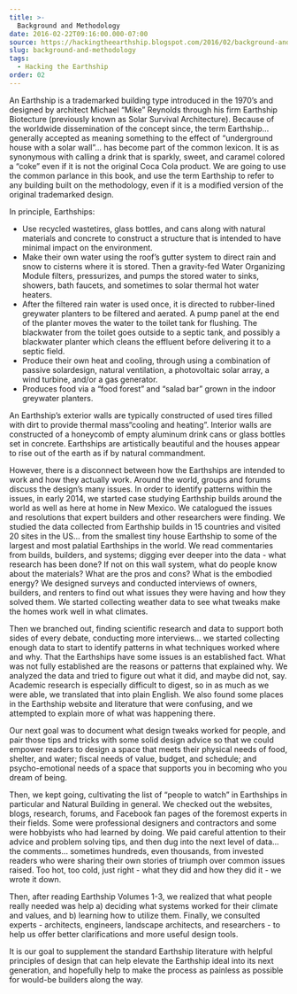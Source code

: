 ```yaml
---
title: >-
  Background and Methodology
date: 2016-02-22T09:16:00.000-07:00
source: https://hackingtheearthship.blogspot.com/2016/02/background-and-methodology.html
slug: background-and-methodology
tags:
  - Hacking the Earthship
order: 02
---
```


An Earthship is a trademarked building type introduced in the 1970’s and designed by architect Michael “Mike” Reynolds through his firm Earthship Biotecture (previously known as Solar Survival Architecture). Because of the worldwide dissemination of the concept since, the term Earthship… generally accepted as meaning something to the effect of “underground house with a solar wall”… has become part of the common lexicon. It is as synonymous with calling a drink that is sparkly, sweet, and caramel colored a “coke” even if it is not the original Coca Cola product. We are going to use the common parlance in this book, and use the term Earthship to refer to any building built on the methodology, even if it is a modified version of the original trademarked design.

In principle, Earthships:

- Use recycled wastetires, glass bottles, and cans along with natural materials and concrete to construct a structure that is intended to have minimal impact on the environment.
- Make their own water using the roof’s gutter system to direct rain and snow to cisterns where it is stored. Then a gravity-fed Water Organizing Module filters, pressurizes, and pumps the stored water to sinks, showers, bath faucets, and sometimes to solar thermal hot water heaters.
- After the filtered rain water is used once, it is directed to rubber-lined greywater planters to be filtered and aerated. A pump panel at the end of the planter moves the water to the toilet tank for flushing. The blackwater from the toilet goes outside to a septic tank, and possibly a blackwater planter which cleans the effluent before delivering it to a septic field.
- Produce their own heat and cooling, through using a combination of passive solardesign, natural ventilation, a photovoltaic solar array, a wind turbine, and/or a gas generator.
- Produces food via a “food forest” and “salad bar” grown in the indoor greywater planters.

An Earthship’s exterior walls are typically constructed of used tires filled with dirt to provide thermal mass“cooling and heating”. Interior walls are constructed of a honeycomb of empty aluminum drink cans or glass bottles set in concrete. Earthships are artistically beautiful and the houses appear to rise out of the earth as if by natural commandment. 

However, there is a disconnect between how the Earthships are intended to work and how they actually work. Around the world, groups and forums discuss the design’s many issues. In order to identify patterns within the issues, in early 2014, we started case studying Earthship builds around the world as well as here at home in New Mexico. We catalogued the issues and resolutions that expert builders and other researchers were finding. We studied the data collected from Earthship builds in 15 countries and visited 20 sites in the US… from the smallest tiny house Earthship to some of the largest and most palatial Earthships in the world. We read commentaries from builds, builders, and systems; digging ever deeper into the data - what research has been done? If not on this wall system, what do people know about the materials? What are the pros and cons? What is the embodied energy? We designed surveys and conducted interviews of owners, builders, and renters to find out what issues they were having and how they solved them. We started collecting weather data to see what tweaks make the homes work well in what climates. 

Then we branched out, finding scientific research and data to support both sides of every debate, conducting more interviews… we started collecting enough data to start to identify patterns in what techniques worked where and why. That the Earthships have some issues is an established fact. What was not fully established are the reasons or patterns that explained why. We analyzed the data and tried to figure out what it did, and maybe did not, say. Academic research is especially difficult to digest, so in as much as we were able, we translated that into plain English. We also found some places in the Earthship website and literature that were confusing, and we attempted to explain more of what was happening there. 

Our next goal was to document what design tweaks worked for people, and pair those tips and tricks with some solid design advice so that we could empower readers to design a space that meets their physical needs of food, shelter, and water; fiscal needs of value, budget, and schedule; and psycho-emotional needs of a space that supports you in becoming who you dream of being.

Then, we kept going, cultivating the list of “people to watch” in Earthships in particular and Natural Building in general. We checked out the websites, blogs, research, forums, and Facebook fan pages of the foremost experts in their fields. Some were professional designers and contractors and some were hobbyists who had learned by doing. We paid careful attention to their advice and problem solving tips, and then dug into the next level of data… the comments… sometimes hundreds, even thousands, from invested readers who were sharing their own stories of triumph over common issues raised. Too hot, too cold, just right - what they did and how they did it - we wrote it down.

Then, after reading Earthship Volumes 1-3, we realized that what people really needed was help a) deciding what systems worked for their climate and values, and b) learning how to utilize them. Finally, we consulted experts - architects, engineers, landscape architects, and researchers - to help us offer better clarifications and more useful design tools.

It is our goal to supplement the standard Earthship literature with helpful principles of design that can help elevate the Earthship ideal into its next generation, and hopefully help to make the process as painless as possible for would-be builders along the way.
